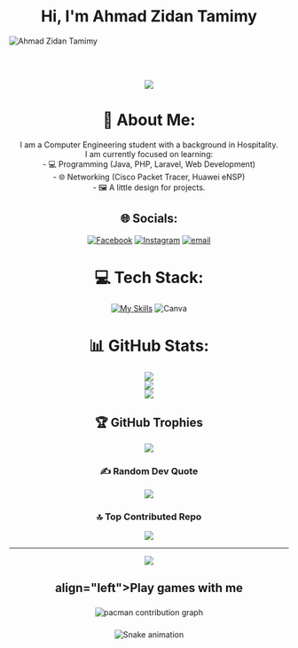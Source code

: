 <h1 align="center">Hi, I'm Ahmad Zidan Tamimy</h1>

![Ahmad Zidan Tamimy](img/github-header-banner%20(1).png)

<br><br>

<div align="center">
  <img src="https://user-images.githubusercontent.com/22107794/139580686-887df369-edb8-4bc8-b607-4fbf6d7e4866.gif">

  # 💫 About Me:
I am a Computer Engineering student with a background in Hospitality.<br>I am currently focused on learning: <br>- 💻 Programming (Java, PHP, Laravel, Web Development) <br>- 🌐 Networking (Cisco Packet Tracer, Huawei eNSP) <br>- 🖼️ A little design for projects.


## 🌐 Socials:
[![Facebook](https://img.shields.io/badge/Facebook-%231877F2.svg?logo=Facebook&logoColor=white)](https://www.facebook.com/share/15b8okDkMf/) [![Instagram](https://img.shields.io/badge/Instagram-%23E4405F.svg?logo=Instagram&logoColor=white)](https://instagram.com/mr_smileytherow) [![email](https://img.shields.io/badge/Email-D14836?logo=gmail&logoColor=white)](mailto:ahmadzidantamimy@gmail.com) 

# 💻 Tech Stack:
[![My Skills](https://skillicons.dev/icons?i=js,html,css,js,c,java,php,py,laravel,mysql,tailwind,bootstrap,figma,git,github)](https://skillicons.dev) ![Canva](https://img.shields.io/badge/Canva-%2300C4CC.svg?style=for-the-badge&logo=Canva&logoColor=white)

# 📊 GitHub Stats:
![](https://github-readme-stats.vercel.app/api?username=FrederiyPatria&theme=aura&hide_border=false&include_all_commits=true&count_private=true)<br/>
![](https://nirzak-streak-stats.vercel.app/?user=FrederiyPatria&theme=aura&hide_border=false)<br/>
![](https://github-readme-stats.vercel.app/api/top-langs/?username=FrederiyPatria&theme=aura&hide_border=false&include_all_commits=true&count_private=true&layout=compact)

## 🏆 GitHub Trophies
![](https://github-profile-trophy.vercel.app/?username=FrederiyPatria&theme=radical&no-frame=false&no-bg=false&margin-w=4)

### ✍️ Random Dev Quote
![](https://quotes-github-readme.vercel.app/api?type=horizontal&theme=radical)

### 🔝 Top Contributed Repo
![](https://github-contributor-stats.vercel.app/api?username=FrederiyPatria&limit=5&theme=dark&combine_all_yearly_contributions=true)

---
[![](https://visitcount.itsvg.in/api?id=FrederiyPatria&icon=0&color=0)](https://visitcount.itsvg.in)

<h2> align="left">Play games with me</h2>

###

<picture>
  <source media="(prefers-color-scheme: dark)" srcset="https://raw.githubusercontent.com/FrederiyPatria/FrederiyPatria/output/pacman-contribution-graph-dark.svg">
  <source media="(prefers-color-scheme: light)" srcset="https://raw.githubusercontent.com/FrederiyPatria/FrederiyPatria/output/pacman-contribution-graph.svg">
  <img alt="pacman contribution graph" src="https://raw.githubusercontent.com/FrederiyPatria/FrederiyPatria/output/pacman-contribution-graph.svg">
</picture>

###

<img src="https://raw.githubusercontent.com/FrederiyPatria/FrederiyPatria/output/snake.svg" alt="Snake animation" />

###
